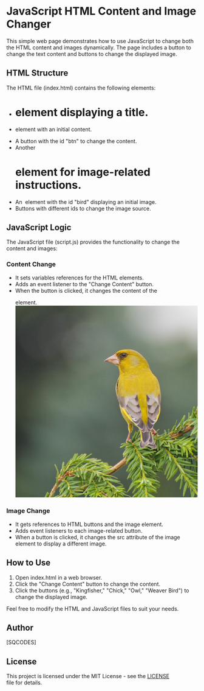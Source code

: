# JavaScript HTML Content and Image Changer

This simple web page demonstrates how to use JavaScript to change both the HTML content and images dynamically. The page includes a button to change the text content and buttons to change the displayed image.

## HTML Structure

The HTML file (index.html) contains the following elements:

- <h1> element displaying a title.
- <p> element with an initial content.
- A button with the id "btn" to change the content.
- Another <h1> element for image-related instructions.
- An <img> element with the id "bird" displaying an initial image.
- Buttons with different ids to change the image source.

## JavaScript Logic

The JavaScript file (script.js) provides the functionality to change the content and images:

### Content Change

- It sets variables references for the HTML elements.
- Adds an event listener to the "Change Content" button.
- When the button is clicked, it changes the content of the <p> element.
![WeaverBird](weaver-bird.jpg)

### Image Change

- It gets references to HTML buttons and the image element.
- Adds event listeners to each image-related button.
- When a button is clicked, it changes the src attribute of the image element to display a different image.

## How to Use

1. Open index.html in a web browser.
2. Click the "Change Content" button to change the content.
3. Click the buttons (e.g., "Kingfisher," "Chick," "Owl," "Weaver Bird") to change the displayed image.

Feel free to modify the HTML and JavaScript files to suit your needs.

## Author

[SQCODES]

## License

This project is licensed under the MIT License - see the [LICENSE](LICENSE) file for details.